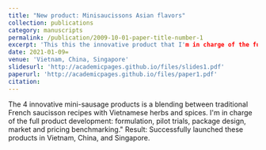 ```yaml
---
title: "New product: Minisaucissons Asian flavors"
collection: publications
category: manuscripts
permalink: /publication/2009-10-01-paper-title-number-1
excerpt: 'This this the innovative product that I'm in charge of the full development.'
date: 2021-01-09=
venue: 'Vietnam, China, Singapore'
slidesurl: 'http://academicpages.github.io/files/slides1.pdf'
paperurl: 'http://academicpages.github.io/files/paper1.pdf'
citation: 
---
```


The 4 innovative mini-sausage products is a blending between traditional French saucisson recipes with Vietnamese herbs and spices. I'm in charge of the full product development: formulation, pilot trials, package design, market and pricing benchmarking."
Result: Successfully launched these products in Vietnam, China, and Singapore.
